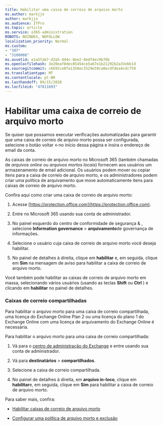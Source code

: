 ```yaml
---
title: Habilitar uma caixa de correio de arquivo morto
ms.author: markjjo
author: markjjo
ms.audience: ITPro
ms.topic: article
ms.service: o365-administration
ROBOTS: NOINDEX, NOFOLLOW
localization_priority: Normal
ms.custom:
- "307"
- "3100008"
ms.assetid: e1a5fab7-d3a5-4d4c-8ee2-0edf4ec9b76b
ms.openlocfilehash: 3e20eaf8dec85454ce5a67e1b21292b2a33ebb1d
ms.sourcegitcommit: c6692ce0fa1358ec3529e59ca0ecdfdea4cdc759
ms.translationtype: MT
ms.contentlocale: pt-BR
ms.lasthandoff: 09/15/2020
ms.locfileid: "47811693"
---
```

# <a name="enable-an-archive-mailbox"></a>Habilitar uma caixa de correio de arquivo morto

Se quiser que possamos executar verificações automatizadas para garantir que uma caixa de correio de arquivo morto possa ser configurada, selecione o botão voltar <-no início dessa página e insira o endereço de email da conta.

As caixas de correio de arquivo morto no Microsoft 365 (também chamadas de *arquivos online* ou *arquivos mortos locais*) fornecem aos usuários um armazenamento de email adicional. Os usuários podem mover ou copiar itens para a caixa de correio de arquivo morto, e os administradores podem criar uma política de arquivamento que move automaticamente itens para caixas de correio de arquivo morto.
  
Confira aqui como criar uma caixa de correio de arquivo morto:
  
1. Acesse [https://protection.office.com](https://protection.office.com).

2. Entre no Microsoft 365 usando sua conta de administrador.

3. No painel esquerdo do centro de conformidade de segurança &amp; , selecione **Information governance** \> **arquivamento**de governança de informações.

4. Selecione o usuário cuja caixa de correio de arquivo morto você deseja habilitar.

5. No painel de detalhes à direita, clique em **habilitar** e, em seguida, clique em **Sim** na mensagem de aviso para habilitar a caixa de correio de arquivo morto.

Você também pode habilitar as caixas de correio de arquivo morto em massa, selecionando vários usuários (usando as teclas **Shift** ou **Ctrl** ) e clicando em **habilitar** no painel de detalhes.
  
### <a name="shared-mailboxes"></a>Caixas de correio compartilhadas

Para habilitar o arquivo morto para uma caixa de correio compartilhada, uma licença do Exchange Online Plan 2 ou uma licença do plano 1 do Exchange Online com uma licença de arquivamento do Exchange Online é necessária.  

Para habilitar o arquivo morto para uma caixa de correio compartilhada:

1. Vá para o [centro de administração do Exchange](https://outlook.office365.com/ecp) e entre usando sua conta de administrador.

2. Vá para **destinatários**  >  **compartilhados**.

3. Selecione a caixa de correio compartilhada.

4. No painel de detalhes à direita, em **arquivo in-loco**, clique em **habilitar**e, em seguida, clique em **Sim** para habilitar a caixa de correio de arquivo morto.

Para saber mais, confira:
  
- [Habilitar caixas de correio de arquivo morto](https://docs.microsoft.com/microsoft-365/compliance/enable-archive-mailboxes)

- [Configurar uma política de arquivo morto e exclusão](https://docs.microsoft.com//office365/securitycompliance/set-up-an-archive-and-deletion-policy-for-mailboxes)
